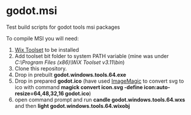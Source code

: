 # godot.msi

Test build scripts for godot tools msi packages

To compile MSI you will need:
1. [Wix Toolset](http://wixtoolset.org) to be installed
2. Add toolset bit folder to system PATH variable (mine was under *C:\Program Files (x86)\WiX Toolset v3.11\bin*)
3. Clone this repository.
4. Drop in prebuilt **godot.windows.tools.64.exe**
5. Drop in prepared **godot.ico** (have used [ImageMagic](http://www.imagemagick.org) to convert svg to ico with command **magick convert icon.svg -define icon:auto-resize=64,48,32,16 godot.ico**)
6. open command prompt and run **candle godot.windows.tools.64.wxs** and then **light godot.windows.tools.64.wixobj**